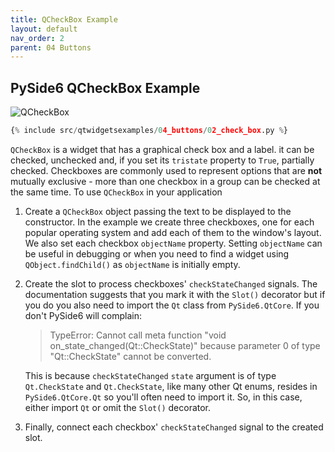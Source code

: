 ```yaml
---
title: QCheckBox Example
layout: default
nav_order: 2
parent: 04 Buttons
---
```


## PySide6 QCheckBox Example

![QCheckBox](/blog/images/qtwidgetsexamples/04_buttons/02_check_box.png)

```python
{% include src/qtwidgetsexamples/04_buttons/02_check_box.py %}
```

`QCheckBox` is  a widget that has a graphical check box and a label. it can be checked, unchecked and, if you set its `tristate` property to `True`, partially checked. Checkboxes are commonly used to represent options that are __not__ mutually exclusive - more than one checkbox in a group can be checked at the same time. To use `QCheckBox` in your application

1. Create a `QCheckBox` object passing the text to be displayed to the constructor. In the example we create three checkboxes, one for each popular operating system and add each of them to the window's layout. We also set each checkbox `objectName` property. Setting `objectName` can be useful in debugging or when you need to find a widget using `QObject.findChild()` as `objectName` is initially empty.

2. Create the slot to process checkboxes' `checkStateChanged` signals. The documentation suggests that you mark it with the `Slot()` decorator but if you do you also need to import the `Qt` class from `PySide6.QtCore`. If you don't PySide6 will complain:

    > TypeError: Cannot call meta function "void on_state_changed(Qt::CheckState)" because parameter 0 of type "Qt::CheckState" cannot be converted.

    This is because `checkStateChanged` `state` argument is of type `Qt.CheckState` and `Qt.CheckState`, like many other Qt enums, resides in `PySide6.QtCore.Qt` so you'll often need to import it. So, in this case, either import `Qt` or omit the `Slot()` decorator.
    
3. Finally, connect each checkbox' `checkStateChanged` signal to the created slot.
